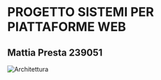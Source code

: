 # PROGETTO  SISTEMI PER PIATTAFORME WEB
## Mattia Presta 239051

![Architettura](https://imgur.com/u8xm37C.png)
